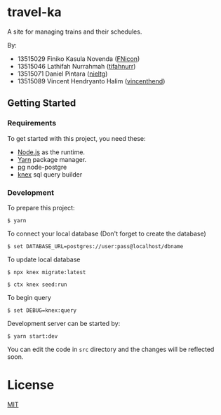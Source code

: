 # travel-ka

A site for managing trains and their schedules.

By:

- 13515029 Finiko Kasula Novenda ([FNicon](https://github.com/FNicon))
- 13515046 Lathifah Nurrahmah ([tifahnurr](https://github.com/tifahnurr))
- 13515071 Daniel Pintara ([nieltg](https://github.com/nieltg))
- 13515089 Vincent Hendryanto Halim ([vincenthend](https://github.com/vincenthend))

## Getting Started

### Requirements

To get started with this project, you need these:

- [Node.js](https://nodejs.org/en/download) as the runtime.
- [Yarn](https://yarnpkg.com/en/docs/install) package manager.
- [pg](https://github.com/brianc/node-postgres) node-postgre
- [knex](https://knexjs.org/#Installation) sql query builder

### Development

To prepare this project:

```
$ yarn
```

To connect your local database (Don't forget to create the database)
```
$ set DATABASE_URL=postgres://user:pass@localhost/dbname
```

To update local database
```
$ npx knex migrate:latest
```

```
$ ctx knex seed:run
```

To begin query
```
$ set DEBUG=knex:query
```

Development server can be started by:

```
$ yarn start:dev
```

You can edit the code in `src` directory and the changes will be reflected soon.

# License

[MIT](LICENSE)
